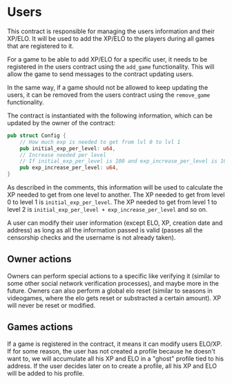 # Users

This contract is responsible for managing the users information and their XP/ELO. It will be used to add the XP/ELO to the players during all games that are registered to it.

For a game to be able to add XP/ELO for a specific user, it needs to be registered in the users contract using the `add_game` functionality. This will allow the game to send messages to the contract updating users.

In the same way, if a game should not be allowed to keep updating the users, it can be removed from the users contract using the `remove_game` functionality.

The contract is instantiated with the following information, which can be updated by the owner of the contract:

```rust
pub struct Config {
    // How much exp is needed to get from lvl 0 to lvl 1
    pub initial_exp_per_level: u64,
    // Increase needed per level
    // If initial_exp_per_level is 100 and exp_increase_per_level is 10, then the exp needed to get from lvl 1 to lvl 2 is 110
    pub exp_increase_per_level: u64,
}
```

As described in the comments, this information will be used to calculate the XP needed to get from one level to another. The XP needed to get from level 0 to level 1 is `initial_exp_per_level`. The XP needed to get from level 1 to level 2 is `initial_exp_per_level + exp_increase_per_level` and so on.

A user can modify their user information (except ELO, XP, creation date and address) as long as all the information passed is valid (passes all the censorship checks and the username is not already taken).

## Owner actions

Owners can perform special actions to a specific like verifying it (similar to some other social network verification processes), and maybe more in the future.
Owners can also perform a global elo reset (similar to seasons in videogames, where the elo gets reset or substracted a certain amount). XP will never be reset or modified.

## Games actions

If a game is registered in the contract, it means it can modify users ELO/XP. If for some reason, the user has not created a profile because he doesn't want to, we will accumulate all his XP and ELO in a "ghost" profile tied to his address. If the user decides later on to create a profile, all his XP and ELO will be added to his profile.
